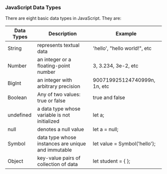 ### JavaScript Data Types
There are eight basic data types in JavaScript. They are:

| Data Types | Description | Example |
| --- | ---- | -------- |
| String | represents textual data | 'hello', "hello world!", etc |
| Number | an integer or a floating-point number | 3, 3.234, 3e-2, etc |
| BigInt | an integer with arbitrary precision | 900719925124740999n, 1n, etc |
| Boolean | Any of two values: true or false | true and false |
| undefined | a data type whose variable is not initialized | let a; |
| null | denotes a null value | let a = null; |
| Symbol | data type whose instances are unique and immutable | let value = Symbol('hello');|
| Object | key-value pairs of collection of data | let student = { }; |